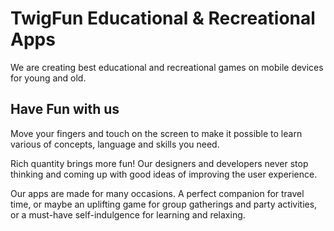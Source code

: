 # TwigFun Educational & Recreational Apps

We are creating best educational and recreational games on mobile devices for young and old.

## Have Fun with us

Move your fingers and touch on the screen to make it possible to learn various of concepts, language and skills you need.  

Rich quantity brings more fun! Our designers and developers never stop thinking and coming up with good ideas of improving the user experience.

Our apps are made for many occasions. A perfect companion for travel time, or maybe an uplifting game for group gatherings and party activities, or a must-have self-indulgence for learning and relaxing.
